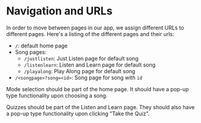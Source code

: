 # Navigation and URLs

In order to move between pages in our app, we assign different URLs to different pages.
Here's a listing of the different pages and their urls:

* `/`: default home page
* Song pages:
  * `/justlisten`: Just Listen page for default song
  * `/listenlearn`: Listen and Learn page for default song
  * `/playalong`: Play Along page for default song
* `/<songpage>?song=<id>`: Song page for song with `id`

Mode selection should be part of the home page.
It should have a pop-up type functionality upon choosing a song.

Quizzes should be part of the Listen and Learn page.
They should also have a pop-up type functionality upon clicking "Take the Quiz".
